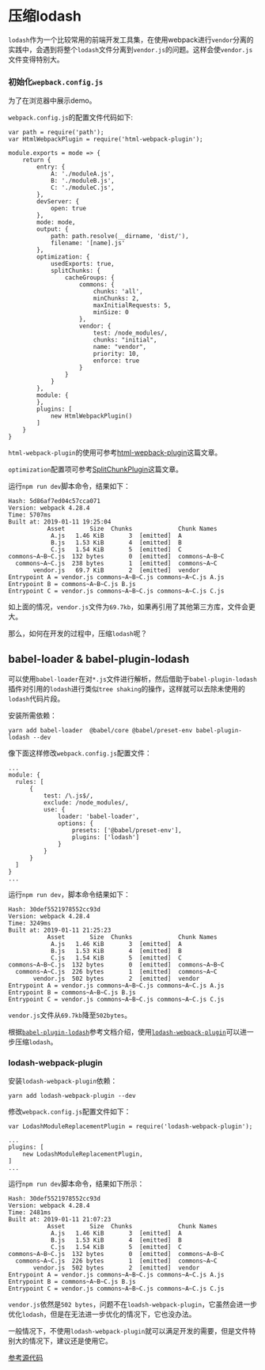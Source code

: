 # 压缩lodash

`lodash`作为一个比较常用的前端开发工具集，在使用webpack进行`vendor`分离的实践中，会遇到将整个`lodash`文件分离到`vendor.js`的问题。这样会使`vendor.js`文件变得特别大。

### 初始化`wepback.config.js`

为了在浏览器中展示demo。

`webpack.config.js`的配置文件代码如下:

```
var path = require('path');
var HtmlWebpackPlugin = require('html-webpack-plugin');

module.exports = mode => {
    return {
        entry: {
            A: './moduleA.js',
            B: './moduleB.js',
            C: './moduleC.js',
        },
        devServer: {
            open: true
        },
        mode: mode,
        output: {
            path: path.resolve(__dirname, 'dist/'),
            filename: '[name].js'
        },
        optimization: {
            usedExports: true,
            splitChunks: {
                cacheGroups: {
                    commons: {
                        chunks: 'all',
                        minChunks: 2,
                        maxInitialRequests: 5,
                        minSize: 0
                    },
                    vendor: {
                        test: /node_modules/,
                        chunks: "initial",
                        name: "vendor",
                        priority: 10,
                        enforce: true
                    }
                }
            }
        },
        module: {
        },
        plugins: [
            new HtmlWebpackPlugin()
        ]
    }
}
```

`html-webpack-plugin`的使用可参考[html-wepback-plugin](https://github.com/lvzhenbang/webpack-learning/tree/master/doc/first/htmlwebpackplugin.md)这篇文章。

`optimization`配置项可参考[SplitChunkPlugin](https://github.com/lvzhenbang/webpack-learning/tree/master/doc/first/splitchunkplugin.md)这篇文章。



运行`npm run dev`脚本命令，结果如下：

```
Hash: 5d86af7ed04c57cca071
Version: webpack 4.28.4
Time: 5707ms
Built at: 2019-01-11 19:25:04
           Asset       Size  Chunks             Chunk Names
            A.js   1.46 KiB       3  [emitted]  A
            B.js   1.53 KiB       4  [emitted]  B
            C.js   1.54 KiB       5  [emitted]  C
commons~A~B~C.js  132 bytes       0  [emitted]  commons~A~B~C
  commons~A~C.js  238 bytes       1  [emitted]  commons~A~C
       vendor.js   69.7 KiB       2  [emitted]  vendor
Entrypoint A = vendor.js commons~A~B~C.js commons~A~C.js A.js
Entrypoint B = commons~A~B~C.js B.js
Entrypoint C = vendor.js commons~A~B~C.js commons~A~C.js C.js
```

如上面的情况，`vendor.js`文件为`69.7kb`，如果再引用了其他第三方库，文件会更大。

那么，如何在开发的过程中，压缩`lodash`呢？

## babel-loader & babel-plugin-lodash

可以使用`babel-loader`在对`*.js`文件进行解析，然后借助于`babel-plugin-lodash`插件对引用的`lodash`进行类似`tree shaking`的操作，这样就可以去除未使用的`lodash`代码片段。

安装所需依赖：

```
yarn add babel-loader  @babel/core @babel/preset-env babel-plugin-lodash --dev
```

像下面这样修改`webpack.config.js`配置文件：

```
...
module: {
  rules: [
      {
          test: /\.js$/,
          exclude: /node_modules/,
          use: {
              loader: 'babel-loader',
              options: {
                  presets: ['@babel/preset-env'],
                  plugins: ['lodash']
              }
          }
      }
  ]
}
...
```

运行`npm run dev`，脚本命令结果如下：

```
Hash: 30def5521978552cc93d
Version: webpack 4.28.4
Time: 3249ms
Built at: 2019-01-11 21:25:23
           Asset       Size  Chunks             Chunk Names
            A.js   1.46 KiB       3  [emitted]  A
            B.js   1.53 KiB       4  [emitted]  B
            C.js   1.54 KiB       5  [emitted]  C
commons~A~B~C.js  132 bytes       0  [emitted]  commons~A~B~C
  commons~A~C.js  226 bytes       1  [emitted]  commons~A~C
       vendor.js  502 bytes       2  [emitted]  vendor
Entrypoint A = vendor.js commons~A~B~C.js commons~A~C.js A.js
Entrypoint B = commons~A~B~C.js B.js
Entrypoint C = vendor.js commons~A~B~C.js commons~A~C.js C.js
```

`vendor.js`文件从`69.7kb`降至`502bytes`。

根据[`babel-plugin-lodash`](https://www.npmjs.com/package/babel-plugin-lodash)参考文档介绍，使用[`lodash-webpack-plugin`](https://www.npmjs.com/package/lodash-webpack-plugin)可以进一步压缩`lodash`。
   

### lodash-webpack-plugin

安装`lodash-webpack-plugin`依赖：

```
yarn add lodash-webpack-plugin --dev
```

修改`webpack.config.js`配置文件如下：

```
var LodashModuleReplacementPlugin = require('lodash-webpack-plugin');

...
plugins: [
    new LodashModuleReplacementPlugin,
]
...
```

运行`npm run dev`脚本命令，结果如下所示：

```
Hash: 30def5521978552cc93d
Version: webpack 4.28.4
Time: 2481ms
Built at: 2019-01-11 21:07:23
           Asset       Size  Chunks             Chunk Names
            A.js   1.46 KiB       3  [emitted]  A
            B.js   1.53 KiB       4  [emitted]  B
            C.js   1.54 KiB       5  [emitted]  C
commons~A~B~C.js  132 bytes       0  [emitted]  commons~A~B~C
  commons~A~C.js  226 bytes       1  [emitted]  commons~A~C
       vendor.js  502 bytes       2  [emitted]  vendor
Entrypoint A = vendor.js commons~A~B~C.js commons~A~C.js A.js
Entrypoint B = commons~A~B~C.js B.js
Entrypoint C = vendor.js commons~A~B~C.js commons~A~C.js C.js
```

`vendor.js`依然是`502 bytes`，问题不在`loadsh-webpack-plugin`，它虽然会进一步优化`lodash`，但是在无法进一步优化的情况下，它也没办法。

一般情况下，不使用`lodash-webpack-plugin`就可以满足开发的需要，但是文件特别大的情况下，建议还是使用它。


[参考源代码](https://github.com/lvzhenbang/webpack-learning/tree/master/demo/example-14)